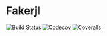 # Fakerjl

[![Build Status](https://travis-ci.com/osmantamer/Fakerjl.svg?branch=master)](https://travis-ci.com/osmantamer/Fakerjl)
[![Codecov](https://codecov.io/gh/osmantamer/Fakerjl/branch/master/graph/badge.svg)](https://codecov.io/gh/osmantamer/Fakerjl)
[![Coveralls](https://coveralls.io/repos/github/osmantamer/Fakerjl/badge.svg?branch=master)](https://coveralls.io/github/osmantamer/Fakerjl?branch=master)

